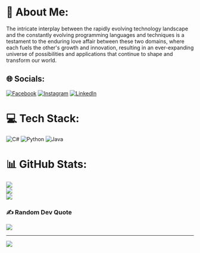 # 💫 About Me:
The intricate interplay between the rapidly evolving technology landscape and the constantly evolving programming languages and techniques is a testament to the enduring love affair between these two domains, where each fuels the other's growth and innovation, resulting in an ever-expanding universe of possibilities and applications that continue to shape and transform our world.


## 🌐 Socials:
[![Facebook](https://img.shields.io/badge/Facebook-%231877F2.svg?logo=Facebook&logoColor=white)](https://facebook.com/https://www.facebook.com/moises.alliano) [![Instagram](https://img.shields.io/badge/Instagram-%23E4405F.svg?logo=Instagram&logoColor=white)](https://instagram.com/https://www.instagram.com/moises.alliano/) [![LinkedIn](https://img.shields.io/badge/LinkedIn-%230077B5.svg?logo=linkedin&logoColor=white)](https://linkedin.com/in/https://www.linkedin.com/in/mois%C3%A9s-alliano-ferreira-b61b17233/) 

# 💻 Tech Stack:
![C#](https://img.shields.io/badge/c%23-%23239120.svg?style=for-the-badge&logo=c-sharp&logoColor=white) ![Python](https://img.shields.io/badge/python-3670A0?style=for-the-badge&logo=python&logoColor=ffdd54) ![Java](https://img.shields.io/badge/java-%23ED8B00.svg?style=for-the-badge&logo=java&logoColor=white)
# 📊 GitHub Stats:
![](https://github-readme-stats.vercel.app/api?username=Dev-Moi-Py&theme=dark&hide_border=true&include_all_commits=true&count_private=true)<br/>
![](https://github-readme-streak-stats.herokuapp.com/?user=Dev-Moi-Py&theme=dark&hide_border=true)<br/>
![](https://github-readme-stats.vercel.app/api/top-langs/?username=Dev-Moi-Py&theme=dark&hide_border=true&include_all_commits=true&count_private=true&layout=compact)

### ✍️ Random Dev Quote
![](https://quotes-github-readme.vercel.app/api?type=horizontal&theme=radical)

---
[![](https://visitcount.itsvg.in/api?id=Dev-Moi-Py&icon=4&color=0)](https://visitcount.itsvg.in)

<!-- Proudly created with GPRM ( https://gprm.itsvg.in ) -->
